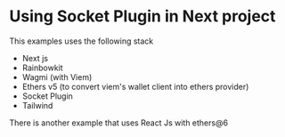 # Using Socket Plugin in Next project
This examples uses the following stack
- Next js
- Rainbowkit
- Wagmi (with Viem)
- Ethers v5 (to convert viem's wallet client into ethers provider)
- Socket Plugin
- Tailwind

There is another example that uses React Js with ethers@6